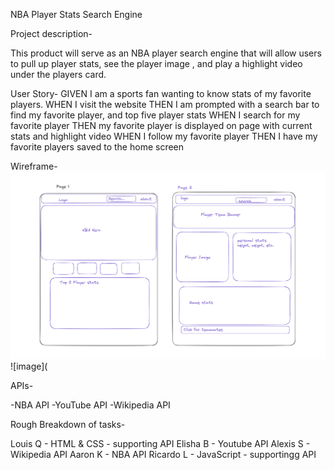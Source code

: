 NBA Player Stats Search Engine

Project description- 

This product will serve as an NBA player search engine that will allow users to pull up player stats, see the player image , and play a highlight video under the players card.  

User Story-
GIVEN  I am a sports fan wanting to know stats of my favorite players. 
WHEN I visit the website 
THEN I am prompted with a search bar to find my favorite player, and top five player stats
WHEN I search for my favorite player
THEN my favorite player is displayed on page with current stats and highlight video
WHEN I follow my favorite player
THEN I have my favorite players saved to the home screen


Wireframe- ![image](https://github.com/SoftPoachedEggs/NBA-Player-Stat-Search/blob/afe370ff610363a2547eecd5a2a3c13abe67ebe2/image.png)
![image](



APIs- 

-NBA API
-YouTube API 
-Wikipedia API

Rough Breakdown of tasks-

Louis Q - HTML & CSS - supporting API 
Elisha B - Youtube API 
Alexis S - Wikipedia API
Aaron K - NBA API
Ricardo L - JavaScript - supportingg API

